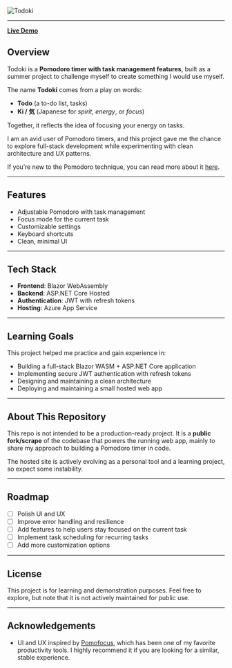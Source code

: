 ![Todoki](https://github.com/user-attachments/assets/d5fdfd06-38f0-46d7-bd49-a42a4e9dbbc4)  

---

[**Live Demo**](https://todoki-a5chhfeqgwcwfab2.swedencentral-01.azurewebsites.net/)  

## Overview  

Todoki is a **Pomodoro timer with task management features**, built as a summer project to challenge myself to create something I would use myself.  

The name **Todoki** comes from a play on words:  
- **Todo** (a to-do list, tasks)  
- **Ki / 気** (Japanese for *spirit*, *energy*, or *focus*)  

Together, it reflects the idea of focusing your energy on tasks.  

I am an avid user of Pomodoro timers, and this project gave me the chance to explore full-stack development while experimenting with clean architecture and UX patterns.  

If you’re new to the Pomodoro technique, you can read more about it [here](https://en.wikipedia.org/wiki/Pomodoro_Technique).  

---

## Features  

- Adjustable Pomodoro with task management
- Focus mode for the current task
- Customizable settings
- Keyboard shortcuts
- Clean, minimal UI

---

## Tech Stack  

- **Frontend**: Blazor WebAssembly
- **Backend**: ASP.NET Core Hosted
- **Authentication**: JWT with refresh tokens
- **Hosting**: Azure App Service

---

## Learning Goals  

This project helped me practice and gain experience in:  

- Building a full-stack Blazor WASM + ASP.NET Core application  
- Implementing secure JWT authentication with refresh tokens  
- Designing and maintaining a clean architecture  
- Deploying and maintaining a small hosted web app  

---

## About This Repository  

This repo is not intended to be a production-ready project.
It is a **public fork/scrape** of the codebase that powers the running web app, mainly to share my approach to building a Pomodoro timer in code.

The hosted site is actively evolving as a personal tool and a learning project, so expect some instability.

---

## Roadmap  

- [ ] Polish UI and UX  
- [ ] Improve error handling and resilience
- [ ] Add features to help users stay focused on the current task  
- [ ] Implement task scheduling for recurring tasks
- [ ] Add more customization options

---

## License  

This project is for learning and demonstration purposes. Feel free to explore, but note that it is not actively maintained for public use.  

---

## Acknowledgements  

- UI and UX inspired by [Pomofocus]([https://example.com](https://pomofocus.io/)), which has been one of my favorite productivity tools. I highly recommend it if you are looking for a similar, stable experience.

